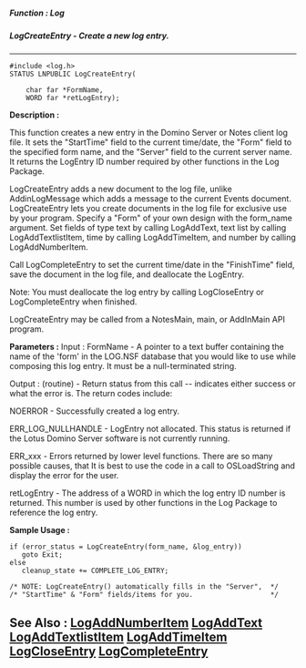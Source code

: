 ##### Function : Log
##### LogCreateEntry - Create a new log entry.
---
```
#include <log.h>
STATUS LNPUBLIC LogCreateEntry(

	char far *FormName,
	WORD far *retLogEntry);
```
**Description :**

This function creates a new entry in the Domino Server or Notes client log 
file.  It sets the "StartTime" field to the current  time/date, the "Form" 
field to the specified form name, and the "Server" field to the current server 
name. It returns the LogEntry ID number required by other functions in the Log 
Package. 

LogCreateEntry adds a new document to the log file, unlike AddinLogMessage 
which adds a message to the current Events document.  LogCreateEntry lets you 
create documents in the log file for exclusive use by your program.  Specify a 
"Form" of your own design with the form_name argument.  Set fields of type text 
by calling LogAddText, text list by calling LogAddTextlistItem, time by calling 
LogAddTimeItem, and number by calling LogAddNumberItem.

Call LogCompleteEntry to set the current time/date in the "FinishTime" field, 
save the document in the log file, and deallocate the LogEntry. 

Note: You must deallocate the log entry by calling LogCloseEntry or 
LogCompleteEntry when finished.

LogCreateEntry may be called from a NotesMain, main, or AddInMain API program.

**Parameters :**
Input :
FormName  -  A pointer to a text buffer containing the name of the 'form' in the LOG.NSF database that you would like to use while composing this log entry.  It must be a null-terminated string.

Output :
(routine)  -  Return status from this call -- indicates either success or what the error is. The return codes include:

NOERROR - Successfully created a log entry.

ERR_LOG_NULLHANDLE - LogEntry not allocated. This status is returned if the Lotus Domino Server software is not currently running.

ERR_xxx - Errors returned by lower level functions.  There are so many possible causes, that It is best to use the code in a call to OSLoadString and display the error for the user.


retLogEntry  -  The address of a WORD in which the log entry ID number is returned.  This number is used by other functions in the Log Package to reference the log entry. 


**Sample Usage :**
```
if (error_status = LogCreateEntry(form_name, &log_entry))
   goto Exit;
else
   cleanup_state += COMPLETE_LOG_ENTRY;

/* NOTE: LogCreateEntry() automatically fills in the "Server",  */
/* "StartTime" & "Form" fields/items for you.                   */
```
**See Also :**
[LogAddNumberItem](/reference/Func/LogAddNumberItem)
[LogAddText](/reference/Func/LogAddText)
[LogAddTextlistItem](/reference/Func/LogAddTextlistItem)
[LogAddTimeItem](/reference/Func/LogAddTimeItem)
[LogCloseEntry](/reference/Func/LogCloseEntry)
[LogCompleteEntry](/reference/Func/LogCompleteEntry)
---
